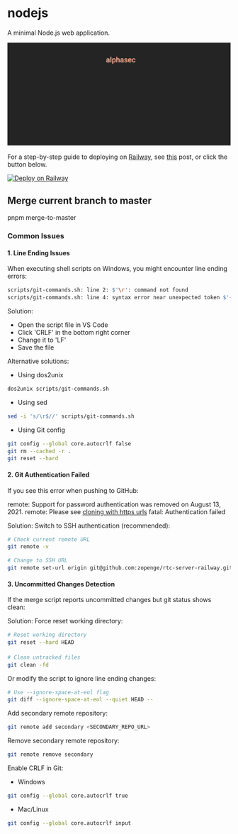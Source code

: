 # nodejs

A minimal Node.js web application.

![static-site](public/images/static-site.png)

For a step-by-step guide to deploying on [Railway](https://railway.app/?referralCode=alphasec), see [this](https://alphasec.io/how-to-deploy-a-nodejs-app-on-railway/) post, or click the button below.

[![Deploy on Railway](https://railway.app/button.svg)](https://railway.app/new/template/Abo1zu?referralCode=alphasec)

## Merge current branch to master

pnpm merge-to-master

### Common Issues

#### 1. Line Ending Issues

When executing shell scripts on Windows, you might encounter line ending errors:

```sh
scripts/git-commands.sh: line 2: $'\r': command not found
scripts/git-commands.sh: line 4: syntax error near unexpected token $'{\r''
```

Solution:

- Open the script file in VS Code
- Click 'CRLF' in the bottom right corner
- Change it to 'LF'
- Save the file

Alternative solutions:

- Using dos2unix

```sh
dos2unix scripts/git-commands.sh
```

- Using sed

```sh
sed -i 's/\r$//' scripts/git-commands.sh
```

- Using Git config

```sh
git config --global core.autocrlf false
git rm --cached -r .
git reset --hard
```

#### 2. Git Authentication Failed

If you see this error when pushing to GitHub:

remote: Support for password authentication was removed on August 13, 2021.
remote: Please see [cloning with https urls](https://docs.github.com/get-started/getting-started-with-git/about-remote-repositories#cloning-with-https-urls)
fatal: Authentication failed

Solution:
Switch to SSH authentication (recommended):

```sh
# Check current remote URL
git remote -v
```

```sh
# Change to SSH URL
git remote set-url origin git@github.com:zopenge/rtc-server-railway.git
```

#### 3. Uncommitted Changes Detection

If the merge script reports uncommitted changes but git status shows clean:

Solution:
Force reset working directory:

```sh
# Reset working directory
git reset --hard HEAD

# Clean untracked files
git clean -fd
```

Or modify the script to ignore line ending changes:

```sh
# Use --ignore-space-at-eol flag
git diff --ignore-space-at-eol --quiet HEAD --
```

Add secondary remote repository:

```sh
git remote add secondary <SECONDARY_REPO_URL>
```

Remove secondary remote repository:

```sh
git remote remove secondary
```

Enable CRLF in Git:

- Windows

```sh
git config --global core.autocrlf true
```

- Mac/Linux

```sh
git config --global core.autocrlf input
```
